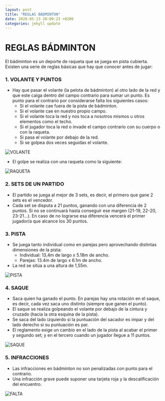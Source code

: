 ```yaml
---
layout: post
title: "REGLAS BÁDMINTON"
date: 2020-05-13 20:09:23 +0200
categories: jekyll update
---
```


# REGLAS BÁDMINTON

El bádminton es un deporte de raqueta que se juega en pista cubierta. Existen una serie de reglas básicas que hay que conocer antes de jugar:

### 1. VOLANTE Y PUNTOS

- Hay que pasar el volante (la pelota de bádminton) al otro lado de la red y que este caiga dentro del campo contrario para sumar un punto. Es punto para el contrario por considerarse falta los siguientes casos:
  - Si el volante cae fuera de la pista de bádminton.
  - Si el volante cae en nuestro propio campo.
  - Si el volante toca la red y nos toca a nosotros mismos u otros elementos como el techo.
  - Si el jugador toca la red o invade el campo contrario con su cuerpo o con la raqueta.
  - Si pasa el volante por debajo de la red.
  - Si se golpea dos veces seguidas el volante.

![VOLANTE](https://danieledufis.github.io/images_text/badminton_volante.jpg)

- El golpe se realiza con una raqueta como la siguiente:

![RAQUETA](https://danieledufis.github.ior/images_text/badminton_raqueta.jpg)

### 2. SETS DE UN PARTIDO

- El partido se juega al mejor de 3 sets, es decir, el primero que gane 2 sets es el vencedor.
- Cada set se disputa a 21 puntos, ganando con una diferencia de 2 puntos. Si no se continuará hasta conseguir ese margen (21-19, 22-20, 23-21…). En caso de no lograrse esa diferencia vencerá el primer jugador/a que alcance los 30 puntos.

### 3. PISTA

- Se juega tanto individual como en parejas pero aprovechando distintas dimensiones de la pista:
  - Individual: 13,4m de largo x 5.18m de ancho.
  - Parejas: 13.4m de largo x 6.1m de ancho.
- La red se sitúa a una altura de 1,55m.

![PISTA](https://danieledufis.github.io/images_text/badminton_pista.jpg)

### 4. SAQUE

- Saca quien ha ganado el punto. En parejas hay una rotación en el saque, es decir, cada vez saca uno distinto (siempre que ganen el punto).
- El saque se realiza golpeando el volante por debajo de la cintura y cruzado (hacia la otra esquina de la pista).
- Se saca del lado izquierdo si la puntuación del sacador es impar y del lado derecho si su puntuación es par.
- El reglamento exige un cambio en el lado de la pista al acabar el primer y segundo set; y en el tercero cuando un jugador llegue a 11 puntos.

![SAQUE](https://danieledufis.github.io/images_text/badminton_saque.jpg)

### 5. INFRACCIONES

- Las infracciones en bádminton no son penalizadas con punto para el contrario.
- Una infracción grave puede suponer una tarjeta roja y la descalificación del encuentro.

![FALTA](https://danieledufis.github.io/images_text/badminton_faltas.jpg)
